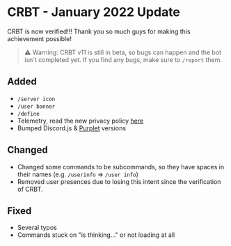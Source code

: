 # CRBT - January 2022 Update

CRBT is now verified!!! Thank you so much guys for making this achievement possible!

> ⚠ Warning: CRBT v11 is still in beta, so bugs can happen and the bot isn't completed yet.
> If you find any bugs, make sure to `/report` them.

## Added

- `/server icon`
- `/user banner`
- `/define`
- Telemetry, read the new privacy policy [here](/privacy)
- Bumped Discord.js & [Purplet](/purplet) versions

## Changed

- Changed some commands to be subcommands, so they have spaces in their names (e.g. `/userinfo` => `/user info`)
- Removed user presences due to losing this intent since the verification of CRBT.

## Fixed

- Several typos
- Commands stuck on "is thinking..." or not loading at all

